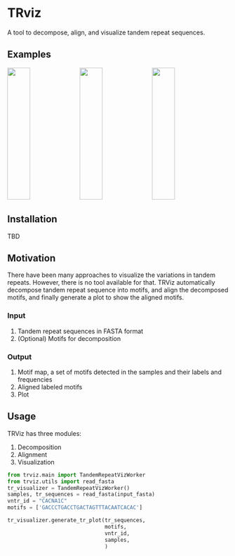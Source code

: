 # TRviz
A tool to decompose, align, and visualize tandem repeat sequences.

## Examples
<p float="left">
<img src="https://github.com/Jong-hun-Park/TandemRepeatViz/blob/main/examples/example_figure1_VPS53.png" width="32%" height="300">
<img src="https://github.com/Jong-hun-Park/TandemRepeatViz/blob/main/examples/example_figure2_SORL1.png" width="32%" height="300">
<img src="https://github.com/Jong-hun-Park/TandemRepeatViz/blob/main/examples/example_figure3_CACNA1.png" width="32%" height="300">
</p>

## Installation
TBD

## Motivation
There have been many approaches to visualize the variations in tandem repeats. 
However, there is no tool available for that.
TRViz automatically decompose tandem repeat sequence into motifs, and align the
decomposed motifs, and finally generate a plot to show the aligned motifs.

### Input
1. Tandem repeat sequences in FASTA format
2. (Optional) Motifs for decomposition

### Output
1. Motif map, a set of motifs detected in the samples and their labels and frequencies
2. Aligned labeled motifs
3. Plot


## Usage
TRViz has three modules:
1. Decomposition
2. Alignment
3. Visualization

```python
from trviz.main import TandemRepeatVizWorker
from trviz.utils import read_fasta
tr_visualizer = TandemRepeatVizWorker()
samples, tr_sequences = read_fasta(input_fasta)
vntr_id = "CACNA1C"
motifs = ['GACCCTGACCTGACTAGTTTACAATCACAC']

tr_visualizer.generate_tr_plot(tr_sequences,
                               motifs,
                               vntr_id,
                               samples,
                               )
``` 
